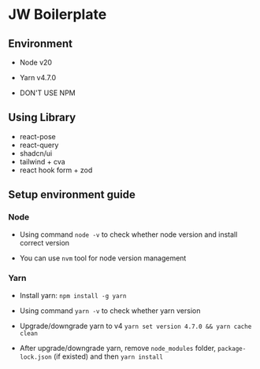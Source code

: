 # JW Boilerplate

## Environment

-   Node v20

-   Yarn v4.7.0

-   DON'T USE NPM

## Using Library

-   react-pose
-   react-query
-   shadcn/ui
-   tailwind + cva
-   react hook form + zod

## Setup environment guide

### Node

-   Using command `node -v` to check whether node version and install correct version

-   You can use `nvm` tool for node version management

### Yarn

-   Install yarn: `npm install -g yarn`

-   Using command `yarn -v` to check whether yarn version

-   Upgrade/downgrade yarn to v4 `yarn set version 4.7.0 && yarn cache clean`

-   After upgrade/downgrade yarn, remove `node_modules` folder, `package-lock.json` (if existed) and then `yarn install`

